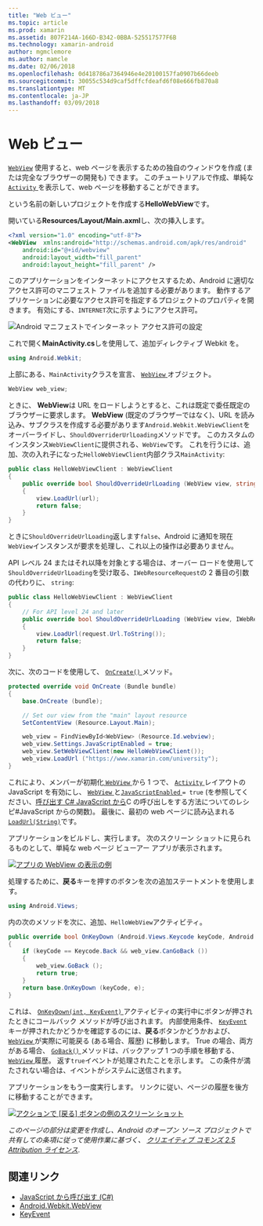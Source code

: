 ```yaml
---
title: "Web ビュー"
ms.topic: article
ms.prod: xamarin
ms.assetid: 807F214A-166D-B342-0BBA-525517577F6B
ms.technology: xamarin-android
author: mgmclemore
ms.author: mamcle
ms.date: 02/06/2018
ms.openlocfilehash: 0d418786a7364946e4e20100157fa0907b66deeb
ms.sourcegitcommit: 30055c534d9caf5dffcfdeafd6f08e666fb870a8
ms.translationtype: MT
ms.contentlocale: ja-JP
ms.lasthandoff: 03/09/2018
---
```

# <a name="web-view"></a>Web ビュー

[`WebView`](https://developer.xamarin.com/api/type/Android.Webkit.WebView/) 使用すると、web ページを表示するための独自のウィンドウを作成 (または完全なブラウザーの開発も) できます。 このチュートリアルで作成、単純な[ `Activity` ](https://developer.xamarin.com/api/type/Android.App.Activity/)を表示して、web ページを移動することができます。

という名前の新しいプロジェクトを作成する**HelloWebView**です。

開いている**Resources/Layout/Main.axml**し、次の挿入します。

```xml
<?xml version="1.0" encoding="utf-8"?>
<WebView  xmlns:android="http://schemas.android.com/apk/res/android"
    android:id="@+id/webview"
    android:layout_width="fill_parent"
    android:layout_height="fill_parent" />
```

このアプリケーションをインターネットにアクセスするため、Android に適切なアクセス許可のマニフェスト ファイルを追加する必要があります。 動作するアプリケーションに必要なアクセス許可を指定するプロジェクトのプロパティを開きます。 有効にする、`INTERNET`次に示すようにアクセス許可。

![Android マニフェストでインターネット アクセス許可の設定](web-view-images/01-set-internet-permissions.png)

これで開く**MainActivity.cs**しを使用して、追加ディレクティブ Webkit を。

```csharp
using Android.Webkit;
```

上部にある、`MainActivity`クラスを宣言、 [ `WebView` ](https://developer.xamarin.com/api/type/Android.Webkit.WebView/)オブジェクト。

```csharp
WebView web_view;
```

ときに、 **WebView**は URL をロードしようとすると、これは既定で委任既定のブラウザーに要求します。 **WebView** (既定のブラウザーではなく)、URL を読み込み、サブクラスを作成する必要があります`Android.Webkit.WebViewClient`をオーバーライドし、`ShouldOverriderUrlLoading`メソッドです。 このカスタムのインスタンス`WebViewClient`に提供される、`WebView`です。 これを行うには、追加、次の入れ子になった`HelloWebViewClient`内部クラス`MainActivity`:

```csharp
public class HelloWebViewClient : WebViewClient
{
    public override bool ShouldOverrideUrlLoading (WebView view, string url)
    {
        view.LoadUrl(url);
        return false;
    }
}
```

ときに`ShouldOverrideUrlLoading`返します`false`、Android に通知を現在`WebView`インスタンスが要求を処理し、これ以上の操作は必要ありません。 

API レベル 24 またはそれ以降を対象とする場合は、オーバー ロードを使用して`ShouldOverrideUrlLoading`を受け取る、`IWebResourceRequest`の 2 番目の引数の代わりに、 `string`:

```csharp
public class HelloWebViewClient : WebViewClient
{
    // For API level 24 and later
    public override bool ShouldOverrideUrlLoading (WebView view, IWebResourceRequest request)
    {
        view.LoadUrl(request.Url.ToString());
        return false;
    }
}
```

次に、次のコードを使用して、 [ `OnCreate()` ](https://developer.xamarin.com/api/member/Android.App.Activity.OnCreate/(Android.OS.Bundle))メソッド。

```csharp
protected override void OnCreate (Bundle bundle)
{
    base.OnCreate (bundle);

    // Set our view from the "main" layout resource
    SetContentView (Resource.Layout.Main);

    web_view = FindViewById<WebView> (Resource.Id.webview);
    web_view.Settings.JavaScriptEnabled = true;
    web_view.SetWebViewClient(new HelloWebViewClient());
    web_view.LoadUrl ("https://www.xamarin.com/university");
}
```

これにより、メンバーが初期化[ `WebView` ](https://developer.xamarin.com/api/type/Android.Webkit.WebView/)から 1 つで、 [ `Activity` ](https://developer.xamarin.com/api/type/Android.App.Activity/)レイアウトの JavaScript を有効にし、 [ `WebView` ](https://developer.xamarin.com/api/type/Android.Webkit.WebView/) と[`JavaScriptEnabled` ](https://developer.xamarin.com/api/property/Android.Webkit.WebSettings.JavaScriptEnabled/) 
 `= true` (を参照してください、[呼び出す C\# JavaScript から](https://developer.xamarin.com/recipes/android/controls/webview/call_csharp_from_javascript)C の呼び出しをする方法についてのレシピ\#JavaScript からの関数)。 最後に、最初の web ページに読み込まれる[ `LoadUrl(String)`](https://developer.xamarin.com/api/type/Android.Webkit.WebView/%2fM%2fLoadUrl)です。

アプリケーションをビルドし、実行します。 次のスクリーン ショットに見られるものとして、単純な web ページ ビューアー アプリが表示されます。

[![アプリの WebView の表示の例](web-view-images/02-simple-webview-app-sml.png)](web-view-images/02-simple-webview-app.png#lightbox)

処理するために、**戻る**キーを押すのボタンを次の追加ステートメントを使用します。

```csharp
using Android.Views;
```

内の次のメソッドを次に、追加、`HelloWebView`アクティビティ。

```csharp
public override bool OnKeyDown (Android.Views.Keycode keyCode, Android.Views.KeyEvent e)
{
    if (keyCode == Keycode.Back && web_view.CanGoBack ())
    {
        web_view.GoBack ();
        return true;
    }
    return base.OnKeyDown (keyCode, e);
}
```

これは、 [ `OnKeyDown(int, KeyEvent)` ](https://developer.xamarin.com/api/member/Android.App.Activity.OnKeyDown/(Android.Views.Keycode%2cAndroid.Views.KeyEvent))アクティビティの実行中にボタンが押されたときにコールバック メソッドが呼び出されます。 内部使用条件、 [ `KeyEvent` ](https://developer.xamarin.com/api/type/Android.Views.KeyEvent/)キーが押されたかどうかを確認するのには、**戻る**ボタンかどうかおよび、 [ `WebView` ](https://developer.xamarin.com/api/type/Android.Webkit.WebView/)が実際に可能戻る (ある場合、履歴) に移動します。 True の場合、両方がある場合、 [ `GoBack()` ](https://developer.xamarin.com/api/member/Android.Webkit.WebView.GoBack/)メソッドは、バックアップ 1 つの手順を移動する、 [ `WebView` ](https://developer.xamarin.com/api/type/Android.Webkit.WebView/)履歴。 返す`true`イベントが処理されたことを示します。 この条件が満たされない場合は、イベントがシステムに送信されます。

アプリケーションをもう一度実行します。 リンクに従い、ページの履歴を後方に移動することができます。

[![アクションで [戻る] ボタンの例のスクリーン ショット](web-view-images/03-back-button-sml.png)](web-view-images/03-back-button.png#lightbox)


*このページの部分は変更を作成し、Android のオープン ソース プロジェクトで共有しての条項に従って使用作業に基づく、*
[*クリエイティブ コモンズ 2.5 Attribution ライセンス*](http://creativecommons.org/licenses/by/2.5/).


## <a name="related-links"></a>関連リンク

- [JavaScript から呼び出す (C#)](https://developer.xamarin.com/recipes/android/controls/webview/call_csharp_from_javascript)
- [Android.Webkit.WebView](https://developer.xamarin.com/api/type/Android.Webkit.WebView)
- [KeyEvent](https://developer.xamarin.com/api/type/Android.Webkit.WebView/Client)
